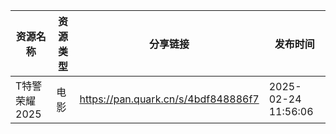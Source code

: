 | 资源名称      | 资源类型 | 分享链接                                | 发布时间                |
| --------- | ---- | ----------------------------------- | ------------------- |
| T特警荣耀2025 | 电影   | https://pan.quark.cn/s/4bdf848886f7 | 2025-02-24 11:56:06 |
